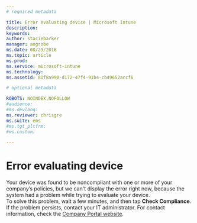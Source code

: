 ```yaml
---
# required metadata

title: Error evaluating device | Microsoft Intune
description:
keywords:
author: staciebarker
manager: angrobe
ms.date: 08/29/2016
ms.topic: article
ms.prod:
ms.service: microsoft-intune
ms.technology:
ms.assetid: 81f8a990-d172-47f4-91b4-cb49652accf6

# optional metadata

ROBOTS: NOINDEX,NOFOLLOW
#audience:
#ms.devlang:
ms.reviewer: chrisgre
ms.suite: ems
#ms.tgt_pltfrm:
#ms.custom:

---
```



# Error evaluating device
Your device was found to be noncompliant with one or more of your company’s policies, but we can't display the error right now, because the system had a problem while trying to evaluate your device.  
To solve this problem, wait a few minutes, and then tap **Check Compliance**. If the problem persists, contact your IT administrator. For contact information, check the [Company Portal website](http://portal.manage.microsoft.com).

